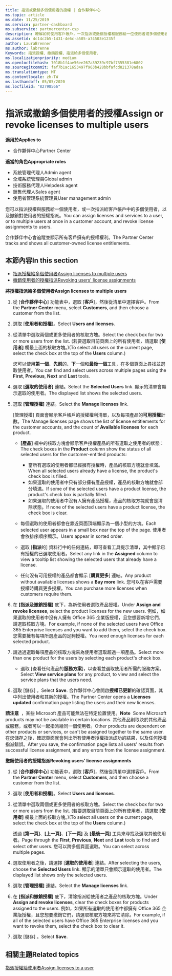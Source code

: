 ```yaml
---
title: 指派或撤銷多個使用者的授權 | 合作夥伴中心
ms.topic: article
ms.date: 11/25/2019
ms.service: partner-dashboard
ms.subservice: partnercenter-csp
description: 瞭解如何使用客戶帳戶，一次指派或撤銷授權和服務給一位使用者或多個使用者。
ms.assetid: 4c14c2b5-1431-4e6c-a505-a74503e1235f
author: LauraBrenner
ms.author: labrenne
Keywords: 指派授權、撤銷授權、指派給多個使用者、
ms.localizationpriority: medium
ms.openlocfilehash: 7018b1f4ae56ee267a39239c97bf7355381e6802
ms.sourcegitcommit: faf7b1ac1653497f963b428bbfafcd821378adaa
ms.translationtype: MT
ms.contentlocale: zh-TW
ms.lasthandoff: 05/05/2020
ms.locfileid: "82798566"
---
```

# <a name="assign-or-revoke-licenses-to-multiple-users"></a><span data-ttu-id="e791a-104">指派或撤銷多個使用者的授權</span><span class="sxs-lookup"><span data-stu-id="e791a-104">Assign or revoke licenses to multiple users</span></span>

<span data-ttu-id="e791a-105">**適用於**</span><span class="sxs-lookup"><span data-stu-id="e791a-105">**Applies to**</span></span>

- <span data-ttu-id="e791a-106">合作夥伴中心</span><span class="sxs-lookup"><span data-stu-id="e791a-106">Partner Center</span></span>

<span data-ttu-id="e791a-107">**適當的角色**</span><span class="sxs-lookup"><span data-stu-id="e791a-107">**Appropriate roles**</span></span>

- <span data-ttu-id="e791a-108">系統管理代理人</span><span class="sxs-lookup"><span data-stu-id="e791a-108">Admin agent</span></span>
- <span data-ttu-id="e791a-109">全域系統管理員</span><span class="sxs-lookup"><span data-stu-id="e791a-109">Global admin</span></span>
- <span data-ttu-id="e791a-110">技術服務代理人</span><span class="sxs-lookup"><span data-stu-id="e791a-110">Helpdesk agent</span></span>
- <span data-ttu-id="e791a-111">銷售代理人</span><span class="sxs-lookup"><span data-stu-id="e791a-111">Sales agent</span></span>
- <span data-ttu-id="e791a-112">使用者管理系統管理員</span><span class="sxs-lookup"><span data-stu-id="e791a-112">User management admin</span></span>

<span data-ttu-id="e791a-113">您可以指派授權與服務給一個使用者，或一次指派給客戶帳戶中的多個使用者，以及撤銷對使用者的授權指派。</span><span class="sxs-lookup"><span data-stu-id="e791a-113">You can assign licenses and services to a user, or to multiple users at once in a customer account, and revoke license assignments to users.</span></span>

<span data-ttu-id="e791a-114">合作夥伴中心會追蹤並顯示所有客戶擁有的授權權利。</span><span class="sxs-lookup"><span data-stu-id="e791a-114">The Partner Center tracks and shows all customer-owned license entitlements.</span></span>

## <a name="in-this-section"></a><span data-ttu-id="e791a-115">本節內容</span><span class="sxs-lookup"><span data-stu-id="e791a-115">In this section</span></span>


- [<span data-ttu-id="e791a-116">指派授權給多個使用者</span><span class="sxs-lookup"><span data-stu-id="e791a-116">Assign licenses to multiple users</span></span>](#assign-licenses-to-groups)
- [<span data-ttu-id="e791a-117">撤銷使用者的授權指派</span><span class="sxs-lookup"><span data-stu-id="e791a-117">Revoking users' license assignments</span></span>](#revoking-licenses)

<a href="" id="assign-licenses-to-groups"></a>
<span data-ttu-id="e791a-118">**將授權指派給多個使用者**</span><span class="sxs-lookup"><span data-stu-id="e791a-118">**Assign licenses to multiple users**</span></span>

1. <span data-ttu-id="e791a-119">從 [**合作夥伴中心**] 功能表中，選取 [**客戶**]，然後從清單中選擇客戶。</span><span class="sxs-lookup"><span data-stu-id="e791a-119">From the **Partner Center** menu, select **Customers**, and then choose a customer from the list.</span></span>

2. <span data-ttu-id="e791a-120">選取 [**使用者和授權**]。</span><span class="sxs-lookup"><span data-stu-id="e791a-120">Select **Users and licenses**.</span></span>

3. <span data-ttu-id="e791a-121">從清單中選取兩個或更多使用者的核取方塊。</span><span class="sxs-lookup"><span data-stu-id="e791a-121">Select the check box for two or more users from the list.</span></span> <span data-ttu-id="e791a-122">(若要選取目前頁面上的所有使用者，請選取 **\[使用者\]** 欄最上面的核取方塊。)</span><span class="sxs-lookup"><span data-stu-id="e791a-122">(To select all users on the current page, select the check box at the top of the **Users** column.)</span></span>

    <span data-ttu-id="e791a-123">您可以使用**第一個**、**先前**的、**下**一個和**最後一個**工具，在多個頁面上尋找並選取使用者。</span><span class="sxs-lookup"><span data-stu-id="e791a-123">You can find and select users across multiple pages using the **First**, **Previous**, **Next** and **Last** tools.</span></span>

4. <span data-ttu-id="e791a-124">選取 **\[選取的使用者\]** 連結。</span><span class="sxs-lookup"><span data-stu-id="e791a-124">Select the **Selected Users** link.</span></span> <span data-ttu-id="e791a-125">顯示的清單會顯示選取的使用者。</span><span class="sxs-lookup"><span data-stu-id="e791a-125">The displayed list shows the selected users.</span></span>

5. <span data-ttu-id="e791a-126">選取 **\[管理授權\]** 連結。</span><span class="sxs-lookup"><span data-stu-id="e791a-126">Select the **Manage licenses** link.</span></span>

    <span data-ttu-id="e791a-127">[管理授權] 頁面會顯示客戶帳戶的授權權利清單，以及每項產品的**可用授權**計數。</span><span class="sxs-lookup"><span data-stu-id="e791a-127">The Manage licenses page shows the list of license entitlements for the customer accounts, and the count of **Available licenses** for each product.</span></span>

    -   <span data-ttu-id="e791a-128">**\[產品\]** 欄中的核取方塊會顯示客戶授權產品的所有選取之使用者的狀態：</span><span class="sxs-lookup"><span data-stu-id="e791a-128">The check boxes in the **Product** column show the status of all selected users for the customer-entitled products:</span></span>

        -   <span data-ttu-id="e791a-129">當所有選取的使用者都已經擁有授權時，產品的核取方塊就會填滿。</span><span class="sxs-lookup"><span data-stu-id="e791a-129">When all selected users already have a license, the product's check box is filled.</span></span>
        -   <span data-ttu-id="e791a-130">如果選取的使用者中只有部分擁有產品授權，產品的核取方塊就會部分填滿。</span><span class="sxs-lookup"><span data-stu-id="e791a-130">If some of the selected users have a product license, the product's check box is partially filled.</span></span>
        -   <span data-ttu-id="e791a-131">如果選取的使用者中沒有人擁有產品授權，產品的核取方塊就會是清除狀態。</span><span class="sxs-lookup"><span data-stu-id="e791a-131">If none of the selected users have a product license, the check box is clear.</span></span>
    -   <span data-ttu-id="e791a-132">每個選取的使用者都會在靠近頁面頂端顯示為一個小型的方塊。</span><span class="sxs-lookup"><span data-stu-id="e791a-132">Each selected user appears in a small box near the top of the page.</span></span> <span data-ttu-id="e791a-133">使用者會依排序順序顯示。</span><span class="sxs-lookup"><span data-stu-id="e791a-133">Users appear in sorted order.</span></span>

    -   <span data-ttu-id="e791a-134">選取 [**指派**的] 資料行中的任何連結，即可查看工具提示清單，其中顯示已有授權的已選取使用者。</span><span class="sxs-lookup"><span data-stu-id="e791a-134">Select any link in the **Assigned** column to view a tooltip list showing the selected users that already have a license.</span></span>

    -   <span data-ttu-id="e791a-135">任何沒有可用授權的產品都會顯示 [**購買更多**] 連結。</span><span class="sxs-lookup"><span data-stu-id="e791a-135">Any product without available licenses shows a **Buy more** link.</span></span> <span data-ttu-id="e791a-136">您可以在客戶需要授權時購買更多授權。</span><span class="sxs-lookup"><span data-stu-id="e791a-136">You can purchase more licenses when customers require them.</span></span>

6.  <span data-ttu-id="e791a-137">在 **\[指派及撤銷授權\]** 底下，為新使用者選取產品授權。</span><span class="sxs-lookup"><span data-stu-id="e791a-137">Under **Assign and revoke licenses**, select the product licenses for the new users.</span></span> <span data-ttu-id="e791a-138">例如，如果選取的使用者中沒有人擁有 Office 365 企業版授權，且您想要新增它們，請選取核取方塊。</span><span class="sxs-lookup"><span data-stu-id="e791a-138">For example, if none of the selected users have Office 365 Enterprise licenses and you want to add them, select the check box.</span></span> <span data-ttu-id="e791a-139">您需要擁有每項所選產品的足夠授權。</span><span class="sxs-lookup"><span data-stu-id="e791a-139">You need enough licenses for each selected product.</span></span>

7. <span data-ttu-id="e791a-140">請透過選取每項產品的核取方塊來為使用者選取超過一項產品。</span><span class="sxs-lookup"><span data-stu-id="e791a-140">Select more than one product for the users by selecting each product's check box.</span></span>
    -   <span data-ttu-id="e791a-141">選取 [查看任何產品的**服務方案**]，以查看並選取使用者所需的服務方案。</span><span class="sxs-lookup"><span data-stu-id="e791a-141">Select **View service plans** for any product, to view and select the service plans that the users need.</span></span>

8. <span data-ttu-id="e791a-142">選取 [儲存]  。</span><span class="sxs-lookup"><span data-stu-id="e791a-142">Select **Save**.</span></span> <span data-ttu-id="e791a-143">合作夥伴中心會開啟**授權已更新**的確認頁面，其中列出使用者和其新的授權。</span><span class="sxs-lookup"><span data-stu-id="e791a-143">The Partner Center opens a **Licenses updated** confirmation page listing the users and their new licenses.</span></span>

<span data-ttu-id="e791a-144">**請注意**  ，某些 Microsoft 產品可能無法在特定位置使用。</span><span class="sxs-lookup"><span data-stu-id="e791a-144">**Note**  Some Microsoft products may not be available in certain locations.</span></span> <span data-ttu-id="e791a-145">其他產品則取決於其他產品或服務，或者可以一起指派給同一個使用者。</span><span class="sxs-lookup"><span data-stu-id="e791a-145">Other products are dependent on other products or services, or can't be assigned together to the same user.</span></span> <span data-ttu-id="e791a-146">在您儲存之後，確認頁面就會列出所有使用者授權指派成功的結果，以及任何授權指派錯誤。</span><span class="sxs-lookup"><span data-stu-id="e791a-146">After you save, the confirmation page lists all users' results from successful license assignment, and any errors from the license assignment.</span></span>


<a href="" id="revoking-licenses"></a>
<span data-ttu-id="e791a-147">**撤銷使用者的授權指派**</span><span class="sxs-lookup"><span data-stu-id="e791a-147">**Revoking users' license assignments**</span></span>

1. <span data-ttu-id="e791a-148">從 [**合作夥伴中心**] 功能表中，選取 [**客戶**]，然後從清單中選擇客戶。</span><span class="sxs-lookup"><span data-stu-id="e791a-148">From the **Partner Center** menu, select **Customers**, and then choose a customer from the list.</span></span>

2. <span data-ttu-id="e791a-149">選取 [**使用者和授權**]。</span><span class="sxs-lookup"><span data-stu-id="e791a-149">Select **Users and licenses**.</span></span>

3. <span data-ttu-id="e791a-150">從清單中選取兩個或更多使用者的核取方塊。</span><span class="sxs-lookup"><span data-stu-id="e791a-150">Select the check box for two or more users from the list.</span></span> <span data-ttu-id="e791a-151">(若要選取目前頁面上的所有使用者，請選取 **\[使用者\]** 欄最上面的核取方塊。)</span><span class="sxs-lookup"><span data-stu-id="e791a-151">(To select all users on the current page, select the check box at the top of the **Users** column.)</span></span>

    <span data-ttu-id="e791a-152">透過 **\[第一頁\]**、**\[上一頁\]**、**\[下一頁\]** 及 **\[最後一頁\]** 工具來尋找及選取其他使用者。</span><span class="sxs-lookup"><span data-stu-id="e791a-152">Page through the **First**, **Previous**, **Next** and **Last** tools to find and select other users.</span></span> <span data-ttu-id="e791a-153">您可以跨多個頁面選取。</span><span class="sxs-lookup"><span data-stu-id="e791a-153">You can select across multiple pages.</span></span>

4. <span data-ttu-id="e791a-154">選取使用者之後，請選擇 [**選取的使用者**] 連結。</span><span class="sxs-lookup"><span data-stu-id="e791a-154">After selecting the users, choose the **Selected Users** link.</span></span> <span data-ttu-id="e791a-155">顯示的清單只會顯示選取的使用者。</span><span class="sxs-lookup"><span data-stu-id="e791a-155">The displayed list shows only the selected users.</span></span>

5. <span data-ttu-id="e791a-156">選取 **\[管理授權\]** 連結。</span><span class="sxs-lookup"><span data-stu-id="e791a-156">Select the **Manage licenses** link.</span></span>

6. <span data-ttu-id="e791a-157">在 **[指派和撤銷授權]** 底下，清除指派給使用者之產品的核取方塊。</span><span class="sxs-lookup"><span data-stu-id="e791a-157">Under **Assign and revoke licenses**, clear the check boxes for products assigned to the users.</span></span> <span data-ttu-id="e791a-158">例如，如果所有選取的使用者中都擁有 Office 365 企業版授權，且您想要撤銷它們，請選取核取方塊來將它清除。</span><span class="sxs-lookup"><span data-stu-id="e791a-158">For example, if all of the selected users have Office 365 Enterprise licenses and you want to revoke them, select the check box to clear it.</span></span>

7. <span data-ttu-id="e791a-159">選取 [儲存]  。</span><span class="sxs-lookup"><span data-stu-id="e791a-159">Select **Save**.</span></span>

## <a name="related-topics"></a><span data-ttu-id="e791a-160">相關主題</span><span class="sxs-lookup"><span data-stu-id="e791a-160">Related topics</span></span>

[<span data-ttu-id="e791a-161">指派授權給使用者</span><span class="sxs-lookup"><span data-stu-id="e791a-161">Assign licenses to a user</span></span>](assign-licenses-to-users.md)